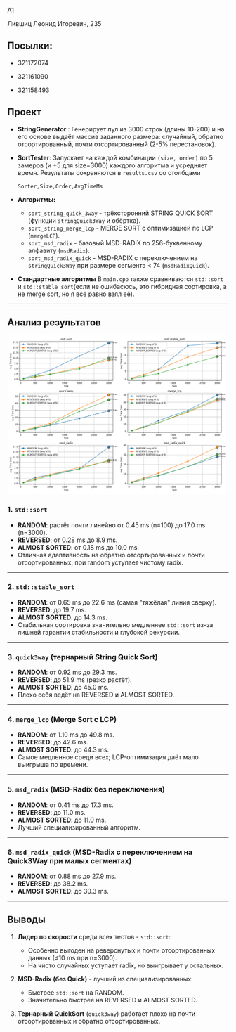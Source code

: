 A1 

Лившиц Леонид Игоревич, 235

## Посылки:

* 321172074 

* 321161090

* 321158493




## Проект

* **StringGenerator** :
  Генерирует пул из 3000 строк (длины 10-200) и на его основе выдаёт массив заданного размера: 
  случайный, обратно отсортированный, почти отсортированный (2-5% перестановок).

* **SortTester**:
  Запускает на каждой комбинации `(size, order)` по 5 замеров (и +5 для size=3000) каждого алгоритма и усредняет время. Результаты сохраняются в `results.csv` со столбцами

  ```
  Sorter,Size,Order,AvgTimeMs
  ```

* **Алгоритмы:**

  * `sort_string_quick_3way` - трёхсторонний STRING QUICK SORT (функции `stringQuick3Way` и обёртка).
  * `sort_string_merge_lcp` - MERGE SORT с оптимизацией по LCP (`mergeLCP`).
  * `sort_msd_radix` - базовый MSD-RADIX по 256-буквенному алфавиту (`msdRadix`).
  * `sort_msd_radix_quick` - MSD-RADIX с переключением на `stringQuick3Way` при размере сегмента < 74 (`msdRadixQuick`).
* **Стандартные алгоритмы**
  В `main.cpp` также сравниваются `std::sort` и `std::stable_sort`(если не ошибасюсь, это гибридная сортировка, а не merge sort, но я всё равно взял её).

---

## Анализ результатов

![alt text](results.png)


### 1. `std::sort`

* **RANDOM**: растёт почти линейно от 0.45 ms (n=100) до 17.0 ms (n=3000).
* **REVERSED**: от 0.28 ms до 8.9 ms.
* **ALMOST SORTED**: от 0.18 ms до 10.0 ms.
* Отличная адаптивность на обратно отсортированных и почти отсортированных, при random уступает чистому radix.

---

### 2. `std::stable_sort`

* **RANDOM**: от 0.65 ms до 22.6 ms (самая "тяжёлая" линия сверху).
* **REVERSED**: до 19.7 ms.
* **ALMOST SORTED**: до 14.3 ms.
* Стабильная сортировка значительно медленнее `std::sort` из-за лишней гарантии стабильности и глубокой рекурсии.

---

### 3. `quick3way` (тернарный String Quick Sort)

* **RANDOM**: от 0.92 ms до 29.3 ms.
* **REVERSED**: до 51.9 ms (резко растёт).
* **ALMOST SORTED**: до 45.0 ms.
* Плохо себя ведёт на REVERSED и ALMOST SORTED.

---

### 4. `merge_lcp` (Merge Sort с LCP)

* **RANDOM**: от 1.10 ms до 49.8 ms.
* **REVERSED**: до 42.6 ms.
* **ALMOST SORTED**: до 44.3 ms.
* Самое медленное среди всех; LCP-оптимизация даёт мало выигрыша по времени.

---

### 5. `msd_radix` (MSD-Radix без переключения)

* **RANDOM**: от 0.41 ms до 17.3 ms.
* **REVERSED**: до 11.0 ms.
* **ALMOST SORTED**: до 11.0 ms.
* Лучший специализированный алгоритм.

---

### 6. `msd_radix_quick` (MSD-Radix с переключением на Quick3Way при малых сегментах)

* **RANDOM**: от 0.88 ms до 27.9 ms.
* **REVERSED**: до 38.2 ms.
* **ALMOST SORTED**: до 30.3 ms.

---

## Выводы

1. **Лидер по скорости** среди всех тестов - `std::sort`:
   * Особенно выгоден на реверснутых и почти отсортированных данных (≤10 ms при n=3000).
   * На чисто случайных уступает radix, но выигрывает у остальных.

2. **MSD-Radix (без Quick)** - лучший из специализированных:
   * Быстрее `std::sort` на RANDOM.
   * Значительно быстрее на REVERSED и ALMOST SORTED.

3. **Тернарный QuickSort** (`quick3way`) работает плохо на почти отсортированных и обратно отсортированных.


